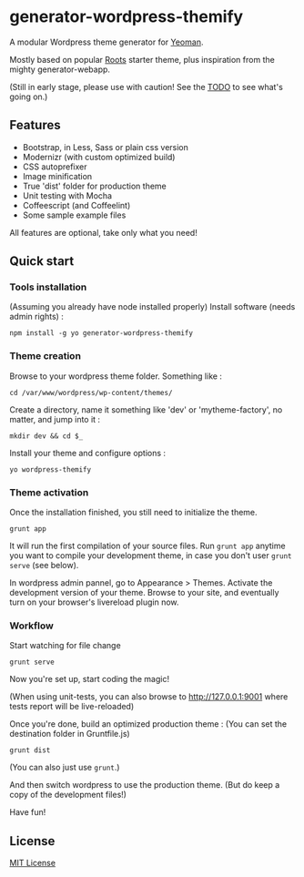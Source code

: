 # generator-wordpress-themify

A modular Wordpress theme generator for [Yeoman](http://yeoman.io).

Mostly based on popular [Roots](https://github.com/roots/roots) starter theme, plus inspiration from the mighty generator-webapp.

(Still in early stage, please use with caution! See the [TODO](https://github.com/Chmood/generator-wordpress-themify/blob/master/TODO.md) to see what's going on.)


## Features

* Bootstrap, in Less, Sass or plain css version
* Modernizr (with custom optimized build) 
* CSS autoprefixer
* Image minification
* True 'dist' folder for production theme
* Unit testing with Mocha
* Coffeescript (and Coffeelint)
* Some sample example files

All features are optional, take only what you need!


## Quick start


### Tools installation

(Assuming you already have node installed properly)
Install software (needs admin rights) :

```
npm install -g yo generator-wordpress-themify
```

### Theme creation

Browse to your wordpress theme folder. Something like :

```
cd /var/www/wordpress/wp-content/themes/
```

Create a directory, name it something like 'dev' or 'mytheme-factory', no matter, and jump into it :

```
mkdir dev && cd $_
```

Install your theme and configure options :

```
yo wordpress-themify
```

### Theme activation

Once the installation finished, you still need to initialize the theme.

```
grunt app
```
It will run the first compilation of your source files.
Run ```grunt app``` anytime you want to compile your development theme, in case you don't user ```grunt serve``` (see below).

In wordpress admin pannel, go to Appearance > Themes. Activate the development version of your theme. Browse to your site, and eventually turn on your browser's livereload plugin now.


### Workflow

Start watching for file change

```
grunt serve
```

Now you're set up, start coding the magic!

(When using unit-tests, you can also browse to http://127.0.0.1:9001 where tests report will be live-reloaded)

Once you're done, build an optimized production theme :
(You can set the destination folder in Gruntfile.js)

```
grunt dist
```
(You can also just use ```grunt```.)


And then switch wordpress to use the production theme.
(But do keep a copy of the development files!)


Have fun!



## License

[MIT License](http://en.wikipedia.org/wiki/MIT_License)
